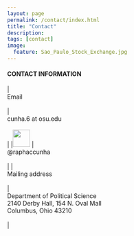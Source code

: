 ```yaml
---
layout: page
permalink: /contact/index.html
title: "Contact"
description:
tags: [contact]
image:
  feature: Sao_Paulo_Stock_Exchange.jpg
---
```


#### CONTACT INFORMATION




|<br/>Email<br/><br/> | <br/>cunha.6 at osu.edu<br/><br/> |
|<img src="../images/twitter_logo.png" style="width: 40px;"> | <br/>@raphaccunha<br/><br/> |
|<br/>Mailing address<br/><br/> | <br/>Department of Political Science<br/>2140 Derby Hall, 154 N. Oval Mall<br/>Columbus, Ohio 43210<br/><br/> |






